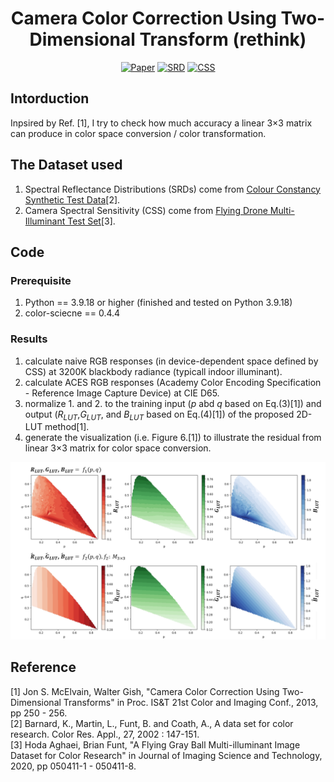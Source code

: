<p align="center">
    <h1 align="center">Camera Color Correction Using Two-Dimensional Transform (rethink)</h1>
</p>

<div align="center">

[![Paper](https://img.shields.io/badge/Paper-CIC2013-blue)](https://doi.org/10.2352/CIC.2013.21.1.art00046)
[![SRD](https://img.shields.io/badge/Dataset-SRD-%23cda6c3)](https://www2.cs.sfu.ca/~colour/data/colour_constancy_synthetic_test_data/index.html)
[![CSS](https://img.shields.io/badge/Dataset-CSS-%23cda6c3)](https://www2.cs.sfu.ca/~colour/data2/DRONE-Dataset/)

</div>

## Intorduction
Inpsired by Ref. [1], I try to check how much accuracy a linear 3$\times3$ matrix can produce in color space conversion / color transformation. 

## The Dataset used
1. Spectral Reflectance Distributions (SRDs) come from [Colour Constancy Synthetic Test Data](https://www2.cs.sfu.ca/~colour/data/colour_constancy_synthetic_test_data/index.html)[2].
2. Camera Spectral Sensitivity (CSS) come from [Flying Drone Multi-Illuminant Test Set](https://www2.cs.sfu.ca/~colour/data2/DRONE-Dataset/)[3].

## Code
### Prerequisite
1. Python == 3.9.18 or higher (finished and tested on Python 3.9.18)
2. color-sciecne == 0.4.4

### Results
1. calculate naive RGB responses (in device-dependent space defined by CSS) at 3200K blackbody radiance (typicall indoor illuminant).
2. calculate ACES RGB responses (Academy Color Encoding Specification - Reference Image Capture Device) at CIE D65.
3. normalize 1. and 2. to the training input ($p$ abd $q$ based on Eq.(3)[1]) and output ($R_{LUT}$,$G_{LUT}$, and $B_{LUT}$ based on Eq.(4)[1]) of the proposed 2D-LUT method[1].
4. generate the visualization (i.e. Figure 6.[1]) to illustrate the residual from linear 3$\times$3 matrix for color space conversion.

![](result.png)


## Reference
[1] Jon S. McElvain, Walter Gish, "Camera Color Correction Using Two-Dimensional Transforms"  in Proc. IS&T 21st Color and Imaging Conf.,  2013,  pp 250 - 256.<br>
[2] Barnard, K., Martin, L., Funt, B. and Coath, A., A data set for color research. Color Res. Appl., 27, 2002 : 147-151.<br>
[3] Hoda Aghaei, Brian Funt, "A Flying Gray Ball Multi-illuminant Image Dataset for Color Research"  in Journal of Imaging Science and Technology,  2020,  pp 050411-1 - 050411-8. <br>
